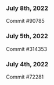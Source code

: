### July 8th, 2022

Commit #90785

### July 5th, 2022

Commit #314353


### July 4th, 2022

Commit #72281
